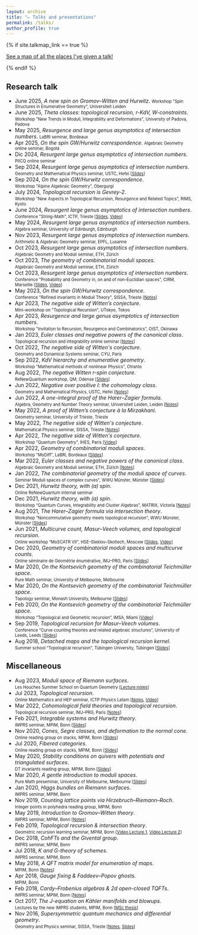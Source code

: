 ```yaml
---
layout: archive
title: "✏️ Talks and presentations"
permalink: /talks/
author_profile: true
---
```


{% if site.talkmap_link == true %}

<p style="text-decoration:underline;"><a href="/talkmap.html">See a map of all the places I've given a talk!</a></p>

{% endif %}

<!-- {% for post in site.talks reversed %}
  {% include archive-single-talk.html %}
{% endfor %} -->

Research talk
------
* June 2025, *A new spin on Gromov–Witten and Hurwitz*.
<span style="font-size: 0.8em;">Workshop "Spin Structures in Enumerative Geometry", Universiteit Leiden</span>
* June 2025, *Theta classes: topological recursion, r-KdV, W-constraints*.
<span style="font-size: 0.8em;">Workshop "New Trends in Moduli, Integrability and Deformations", University of Padova, Padova</span>
* May 2025, *Resurgence and large genus asymptotics of intersection numbers*.
<span style="font-size: 0.8em;">LaBRI seminar, Bordeaux</span>
* Apr 2025, *On the spin GW/Hurwitz correspondence*. 
<span style="font-size: 0.8em;">Algebraic Geometry online seminar, Bogotá</span>
* Dic 2024, *Resurgent large genus asymptotics of intersection numbers*.
<span style="font-size: 0.8em;">PIICQ online seminar</span>
* Sep 2024, *Resurgent large genus asymptotics of intersection numbers*.  
<span style="font-size: 0.8em;">Geometry and Mathematical Physics seminar, USTC, Hefei \[[Slides](http://agiacche.github.io/files/talks/2024.09.pdf)\]</span>
* Sep 2024, *On the spin GW/Hurwitz correspondence*.  
<span style="font-size: 0.8em;">Workshop "Alpine Algebraic Geometry", Obergurgl</span>
* July 2024, *Topological recursion is Gevrey-2*.  
<span style="font-size: 0.8em;">Workshop "New Aspects in Topological Recursion, Resurgence and Related Topics", RIMS, Kyoto</span>
* June 2024, *Resurgent large genus asymptotics of intersection numbers*.  
<span style="font-size: 0.8em;">Conference "String-Math", ICTP, Trieste \[[Slides](http://agiacche.github.io/files/talks/2024.06.pdf), [Video](https://www.youtube.com/watch?v=zGcl9P7dlns)\]</span>
* May 2024, *Resurgent large genus asymptotics of intersection numbers*.  
<span style="font-size: 0.8em;">Algebra seminar, University of Edinburgh, Edinburgh</span>
* Nov 2023, *Resurgent large genus asymptotics of intersection numbers*.  
<span style="font-size: 0.8em;">Arithmetic & Algebraic Geometry seminar, EPFL, Lusanne</span>
* Oct 2023, *Resurgent large genus asymptotics of intersection numbers*.  
<span style="font-size: 0.8em;">Algebraic Geometry and Moduli seminar, ETH, Zürich</span>
* Oct 2023, *The geometry of combinatorial moduli spaces*.  
<span style="font-size: 0.8em;">Algebraic Geometry and Moduli seminar, ETH, Zürich</span>
* Oct 2023, *Resurgent large genus asymptotics of intersection numbers*.  
<span style="font-size: 0.8em;">Conference "Probability and Geometry in, on and of non-Euclidian spaces", CIRM, Marseille \[[Slides](http://agiacche.github.io/files/talks/2023.10.pdf), [Video](https://www.youtube.com/watch?v=n-hGpinubY0)\]</span>
* May 2023, *On the spin GW/Hurwitz correspondence*.  
<span style="font-size: 0.8em;">Conference "Refined invariants in Moduli Theory", SISSA, Trieste \[[Notes](http://agiacche.github.io/files/talks/2023.05.pdf)\]</span>
* Apr 2023, *The negative side of Witten’s conjecture*.  
<span style="font-size: 0.8em;">Mini-workshop on "Topological Recursion", UTokyo, Tokyo</span>
* Apr 2023, *Resurgence and large genus asymptotics of intersection numbers*.  
<span style="font-size: 0.8em;"> Workshop "Invitation to Recursion, Resurgence and Combinatorics", OIST, Okinawa</span>
* Jan 2023, *Euler classes and negative powers of the canonical class*.  
<span style="font-size: 0.8em;">Topological recursion and integrability online seminar \[[Notes](http://agiacche.github.io/files/talks/2023.01.pdf)\]</span>
* Oct 2022, *The negative side of Witten's conjecture*.  
<span style="font-size: 0.8em;">Geometry and Dynamical Systems seminar, CYU, Paris</span>
* Sep 2022, *KdV hierarchy and enumerative geometry*.  
<span style="font-size: 0.8em;">Workshop "Mathematical methods of nonlinear Physics", Otranto</span>
* Aug 2022, *The negative Witten r-spin conjecture*.  
<span style="font-size: 0.8em;">ReNewQuantum workshop, QM, Odense \[[Slides](http://agiacche.github.io/files/talks/2022.08.pdf)\]</span>
* Jun 2022, *Negative over positive I: the cohomology class*.  
<span style="font-size: 0.8em;">Geometry and Mathematical Physics, USTC, Hefei \[[Notes](http://agiacche.github.io/files/talks/2022.06.Theta.pdf)\]</span>
* Jun 2022, *A one-integral proof of the Harer–Zagier formula*.  
<span style="font-size: 0.8em;">Algebra, Geometry and Number Theory seminar, Universiteit Leiden, Leiden \[[Notes](http://agiacche.github.io/files/talks/2022.06.HZ.pdf)\]</span>
* May 2022, *A proof of Witten’s conjecture à la Mirzakhani*.  
<span style="font-size: 0.8em;">Geometry seminar, University of Trieste, Trieste</span>
* May 2022, *The negative side of Witten's conjecture*.  
<span style="font-size: 0.8em;">Mathematical Physics seminar, SISSA, Trieste \[[Notes](http://agiacche.github.io/files/talks/2022.05.pdf)\]</span>
* Apr 2022, *The negative side of Witten's conjecture*.  
<span style="font-size: 0.8em;">Workshop "Quantum Geometry", IHES, Paris \[[Video](https://www.youtube.com/watch?v=k8lFAhzdLjk)\]</span>
* Apr 2022, *Geometry of combinatorial moduli spaces*.  
<span style="font-size: 0.8em;">Workshop "MoDiff", LaBRi, Bordeaux \[[Slides](http://agiacche.github.io/files/talks/2022.04.pdf)\]</span>
* Mar 2022, *Euler classes and negative powers of the canonical class*.  
<span style="font-size: 0.8em;">Algebraic Geometry and Moduli seminar, ETH, Zürich \[[Notes](http://agiacche.github.io/files/talks/2022.03.pdf)\]</span>
* Jan 2022, *The combinatorial geometry of the moduli space of curves*.  
<span style="font-size: 0.8em;">Seminar Moduli spaces of complex curves", WWU Münster, Münster \[[Slides](http://agiacche.github.io/files/talks/2022.01.pdf)\]</span>
* Dec 2021, *Hurwitz theory, with (a) spin*.  
<span style="font-size: 0.8em;">Online ReNewQuantum internal seminar</span>
* Dec 2021, *Hurwitz theory, with (a) spin*.  
<span style="font-size: 0.8em;">Workshop “Quantum Curves, Integrability and Cluster Algebras", MATRIX, Victoria \[[Notes](http://agiacche.github.io/files/talks/2021.12.pdf)\]</span>
* Aug 2021, *The Harer–Zagier formula via intersection theory*.  
<span style="font-size: 0.8em;">Workshop “Noncommutative geometry meets topological recursion", WWU Münster, Münster \[[Slides](http://agiacche.github.io/files/talks/2021.08.pdf)\]</span>
* Jun 2021, *Multicurve count, Masur–Veech volumes, and topological recursion*.  
<span style="font-size: 0.8em;">Online workshop “MoSCATR VII", HSE–Steklov–Skoltech, Moscow \[[Slides](http://agiacche.github.io/files/talks/2021.06.pdf), [Video](https://www.youtube.com/watch?v=mXfG-nHWGLY&list=PLq3E5oubNNoD0JiX9n-Q4y2WD9xj5lMpA&index=28)\]</span>
* Dec 2020, *Geometry of combinatorial moduli spaces and multicurve counts*.  
<span style="font-size: 0.8em;">Online séminaire de Géométrie énumérative, IMJ–PRG, Paris \[[Slides](http://agiacche.github.io/files/talks/2020.12.pdf)\]</span>
* Mar 2020, *On the Kontsevich geometry of the combinatorial Teichmüller space*.  
<span style="font-size: 0.8em;">Pure Math seminar, University of Melbourne, Melbourne</span>
* Mar 2020, *On the Kontsevich geometry of the combinatorial Teichmüller space*.  
<span style="font-size: 0.8em;">Topology seminar, Monash University, Melbourne \[[Slides](http://agiacche.github.io/files/talks/2020.03.pdf)\]</span>
* Feb 2020, *On the Kontsevich geometry of the combinatorial Teichmüller space*.  
<span style="font-size: 0.8em;">Workshop “Topological and Geometric recursion”, IMSA, Miami \[[Video](https://www.youtube.com/watch?v=AROUeiKNFAk)\]</span>
* Sep 2019, *Topological recursion for Masur–Veech volumes*.  
<span style="font-size: 0.8em;">Conference “Curve counting theories and related algebraic structures”, University of Leeds, Leeds \[[Slides](http://agiacche.github.io/files/talks/2019.09.pdf)\]</span>
* Aug 2018, *Detached maps and the topological recursion kernel*.  
<span style="font-size: 0.8em;">Summer school “Topological recursion", Tübingen University, Tübingen \[[Slides](http://agiacche.github.io/files/talks/2018.08.pdf)\]</span>

Miscellaneous
------
* Aug 2023, *Moduli space of Riemann surfaces*.  
<span style="font-size: 0.8em;">Les Houches Summer School on Quantum Geometry \[[Lecture notes](https://arxiv.org/abs/2410.13273)\]</span>
* Jul 2023, *Topological recursion*.  
<span style="font-size: 0.8em;">Online Mathematics and HEP seminar, ICTP Physics Latam \[[Notes](http://agiacche.github.io/files/talks/2023.07.pdf), [Video](https://www.youtube.com/watch?v=WNIjNJ6upz0)\]</span>
* Mar 2022, *Cohomological field theories and topological recursion*.  
<span style="font-size: 0.8em;"> Topological recursion seminar, IMJ–PRG, Paris \[[Notes](http://agiacche.github.io/files/talks/2022.03.CohFTs.pdf)\]</span>
* Feb 2021, *Integrable systems and Hurwitz theory*.  
<span style="font-size: 0.8em;">IMPRS seminar, MPIM, Bonn \[[Slides](http://agiacche.github.io/files/talks/2021.02.pdf)\]</span>
* Nov 2020, *Cones, Segre classes, and deformation to the normal cone*.  
<span style="font-size: 0.8em;">Online reading group on stacks, MPIM, Bonn \[[Slides](http://agiacche.github.io/files/talks/2020.07.pdf)\]</span>
* Jul 2020, *Fibered categories*.  
<span style="font-size: 0.8em;">Online reading group on stacks, MPIM, Bonn \[[Slides](http://agiacche.github.io/files/talks/2020.07.pdf)\]</span>
* May 2020, *Stability conditions on quivers with potentials and triangulated surfaces*.  
<span style="font-size: 0.8em;">DT invariants reading group, MPIM, Bonn \[[Slides](http://agiacche.github.io/files/talks/2020.03.Quivers.pdf)\]</span>
* Mar 2020, *A gentle introduction to moduli spaces*.  
<span style="font-size: 0.8em;">Pure Math preseminar, University of Melbourne, Melbourne \[[Slides](http://agiacche.github.io/files/talks/2020.03.moduli.pdf)\]</span>
* Jan 2020, *Higgs bundles on Riemann surfaces*.  
<span style="font-size: 0.8em;">IMPRS seminar, MPIM, Bonn</span>
* Nov 2019, *Counting lattice points via Hirzebruch–Riemann–Roch*.  
<span style="font-size: 0.8em;">Integer points in polyhedra reading group, MPIM, Bonn</span>
* May 2019, *Introduction to Gromov–Witten theory*.  
<span style="font-size: 0.8em;">IMPRS seminar, MPIM, Bonn \[[Notes](http://agiacche.github.io/files/GW.pdf)\]</span>
* Feb 2019, *Topological recursion & intersection theory*.  
<span style="font-size: 0.8em;">Geometric recursion learning seminar, MPIM, Bonn \[[Video Lecture 1](https://www.youtube.com/watch?v=WKp7tv3Sihk&list=PLkiJkLsavLV_elfgUnktM45o8vZmfnvQL&index=9), [Video Lecture 2](https://www.youtube.com/watch?v=4XumsA4-sww&list=PLkiJkLsavLV_elfgUnktM45o8vZmfnvQL&index=10)\]</span>
* Dec 2018, *CohFTs and the Givental group*.  
<span style="font-size: 0.8em;">IMPRS seminar, MPIM, Bonn</span>
* Jul 2018, *K and G-theory of schemes*.  
<span style="font-size: 0.8em;">IMPRS seminar, MPIM, Bonn</span>
* May 2018, *A QFT matrix model for enumeration of maps*.  
<span style="font-size: 0.8em;">MPIM, Bonn \[[Notes](http://agiacche.github.io/files/MatrixModelsGaugeTheories.pdf)\]</span>
* Apr 2018, *Gauge fixing & Faddeev–Popov ghosts*.  
<span style="font-size: 0.8em;">MPIM, Bonn</span>
* Feb 2018, *Cardy–Frobenius algebras & 2d open-closed TQFTs*.  
<span style="font-size: 0.8em;">IMPRS seminar, MPIM, Bonn \[[Notes](http://agiacche.github.io/files/open-closedTQFTs.pdf)\]</span>
* Oct 2017, *The J-equation on Kähler manifolds and blowups*.  
<span style="font-size: 0.8em;">Lectures by the new IMPRS students, MPIM, Bonn \[[MSc thesis](http://agiacche.github.io/files/MScThesis.pdf)\]</span>
* Nov 2016, *Supersymmetric quantum mechanics and differential geometry*.  
<span style="font-size: 0.8em;">Geometry and Physics seminar, SISSA, Trieste \[[Notes](http://agiacche.github.io/files/SUSYMorse.pdf), [Slides](http://agiacche.github.io/files/talks/2016.11.pdf)\]</span>